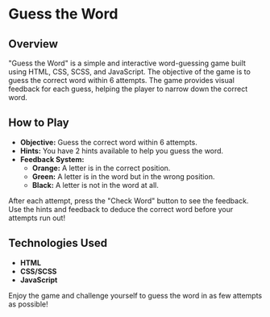 # Guess the Word

## Overview

"Guess the Word" is a simple and interactive word-guessing game built using HTML, CSS, SCSS, and JavaScript. The objective of the game is to guess the correct word within 6 attempts. The game provides visual feedback for each guess, helping the player to narrow down the correct word.

## How to Play

- **Objective:** Guess the correct word within 6 attempts.
- **Hints:** You have 2 hints available to help you guess the word.
- **Feedback System:**
  - **Orange:** A letter is in the correct position.
  - **Green:** A letter is in the word but in the wrong position.
  - **Black:** A letter is not in the word at all.

After each attempt, press the "Check Word" button to see the feedback. Use the hints and feedback to deduce the correct word before your attempts run out!

## Technologies Used

- **HTML**
- **CSS/SCSS**
- **JavaScript**

Enjoy the game and challenge yourself to guess the word in as few attempts as possible! 
